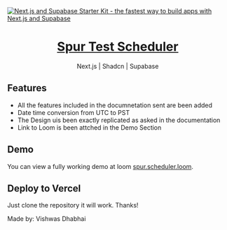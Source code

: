 <a href="https://demo-nextjs-with-supabase.vercel.app/">
  <img alt="Next.js and Supabase Starter Kit - the fastest way to build apps with Next.js and Supabase" src="https://demo-nextjs-with-supabase.vercel.app/opengraph-image.png">
  <h1 align="center">Spur Test Scheduler</h1>
</a>

<p align="center">
 Next.js | Shadcn | Supabase
</p>

## Features

- All the features included in the documnetation sent are been added
- Date time conversion from UTC to PST
- The Design uis been exactly replicated as asked in the documentation
- Link to Loom is been attched in the Demo Section

## Demo

You can view a fully working demo at loom [spur.scheduler.loom](https://demo-nextjs-with-supabase.vercel.app/).

## Deploy to Vercel

Just clone the repository it will work. Thanks!

Made by:
Vishwas Dhabhai

